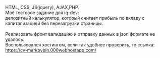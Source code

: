HTML, CSS, JS(jquery), AJAX,PHP. <br>
Моё тестовое задание для iq-dev: <br>
депозитный калькулятор, который считает прибыль по вкладу с капитализацией без перезагрузки страницы. <br><br>
Реализовать фронт валидацию и отправку данных в json формате не удалось. <br>
Воспользовался хостингом, если так удобнее проверить, то ссылка: https://cv-markbybin.000webhostapp.com/
